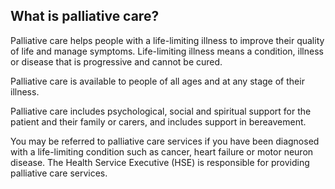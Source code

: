 ##  What is palliative care?

Palliative care helps people with a life-limiting illness to improve their
quality of life and manage symptoms. Life-limiting illness means a condition,
illness or disease that is progressive and cannot be cured.

Palliative care is available to people of all ages and at any stage of their
illness.

Palliative care includes psychological, social and spiritual support for the
patient and their family or carers, and includes support in bereavement.

You may be referred to palliative care services if you have been diagnosed
with a life-limiting condition such as cancer, heart failure or motor neuron
disease. The Health Service Executive (HSE) is responsible for providing
palliative care services.
